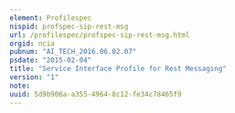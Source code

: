 ```yaml
---
element: Profilespec
nispid: profspec-sip-rest-msg
url: /profilespec/profspec-sip-rest-msg.html
orgid: ncia
pubnum: "AI_TECH_2016.06.02.07"
psdate: "2015-02-04"
title: "Service Interface Profile for Rest Messaging"
version: "1"
note:
uuid: 5d9b906a-a355-4964-8c12-fe34c78465f9
---
```

